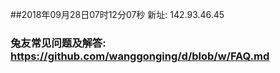 ##2018年09月28日07时12分07秒 新址: 142.93.46.45
### 兔友常见问题及解答: https://github.com/wanggonging/d/blob/w/FAQ.md
